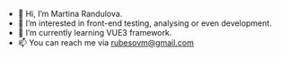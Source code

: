 - 👋 Hi, I’m Martina Randulova.
- 👀 I’m interested in front-end testing, analysing or even development.
- 🌱 I’m currently learning VUE3 framework.
- 📫 You can reach me via rubesovm@gmail.com

<!---
rubesovm/rubesovm is a ✨ special ✨ repository because its `README.md` (this file) appears on your GitHub profile.
You can click the Preview link to take a look at your changes.
--->
